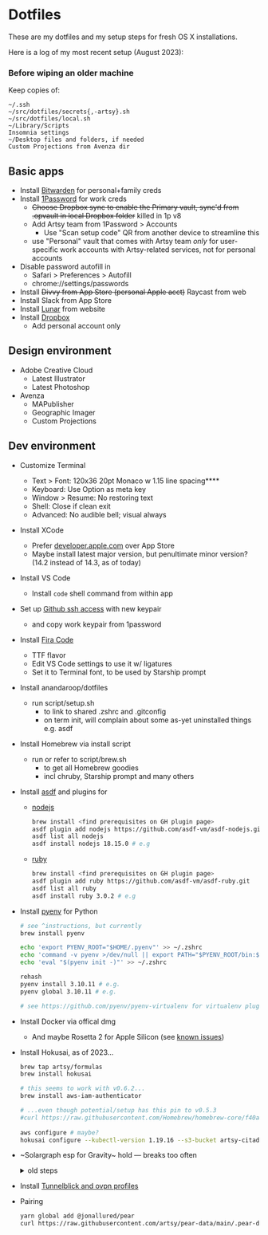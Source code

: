 # Dotfiles

These are my dotfiles and my setup steps for fresh OS X installations.

Here is a log of my most recent setup (August 2023):

### Before wiping an older machine

Keep copies of:
  ```
  ~/.ssh
  ~/src/dotfiles/secrets{,-artsy}.sh
  ~/src/dotfiles/local.sh
  ~/Library/Scripts
  Insomnia settings
  ~/Desktop files and folders, if needed
  Custom Projections from Avenza dir
  ```

## Basic apps

- Install [Bitwarden](https://bitwarden.com/download/) for personal+family creds
- Install [1Password](https://1password.com/downloads/mac/) for work creds
  - ~~Choose Dropbox sync to enable the Primary vault, sync'd from .opvault in local Dropbox folder~~ killed in 1p v8
  - Add Artsy team from 1Password > Accounts
    - Use "Scan setup code" QR from another device to streamline this
  - use "Personal" vault that comes with Artsy team *only* for user-specific work accounts with Artsy-related services, not for personal accounts
- Disable password autofill in
  - Safari > Preferences > Autofill
  - chrome://settings/passwords
- Install ~~Divvy from App Store (personal Apple acct)~~ Raycast from web
- Install Slack from App Store
- Install [Lunar](https://lunar.fyi) from website
- Install [Dropbox](https://www.dropbox.com/install)
  - Add personal account only


## Design environment

- Adobe Creative Cloud
  - Latest Illustrator
  - Latest Photoshop
- Avenza
  - MAPublisher
  - Geographic Imager
  - Custom Projections

## Dev environment

- Customize Terminal
  - Text > Font: 120x36 20pt Monaco w 1.15 line spacing****
  - Keyboard: Use Option as meta key
  - Window > Resume: No restoring text
  - Shell: Close if clean exit
  - Advanced: No audible bell; visual always
- Install XCode
  - Prefer [developer.apple.com](https://developer.apple.com/download) over App Store
  - Maybe install latest major version, but penultimate minor version? (14.2 instead of 14.3, as of today)
- Install VS Code
  - Install `code` shell command from within app
- Set up [Github ssh access](https://help.github.com/en/github/authenticating-to-github/connecting-to-github-with-ssh) with new keypair
  - and copy work keypair from 1password
- Install [Fira Code](https://github.com/tonsky/FiraCode)
  - TTF flavor
  - Edit VS Code settings to use it w/ ligatures
  - Set it to Terminal font, to be used by Starship prompt
- Install anandaroop/dotfiles
  - run script/setup.sh
    - to link to shared .zshrc and .gitconfig
    - on term init, will complain about some as-yet uninstalled things e.g. asdf
- Install Homebrew via install script
  - run or refer to script/brew.sh
    - to get all Homebrew goodies
    - incl chruby, Starship prompt and many others
- Install [asdf](https://asdf-vm.com)  and plugins for
  - [nodejs](https://github.com/asdf-vm/asdf-nodejs)
    ```sh
    brew install <find prerequisites on GH plugin page>
    asdf plugin add nodejs https://github.com/asdf-vm/asdf-nodejs.git
    asdf list all nodejs
    asdf install nodejs 18.15.0 # e.g
    ```
  - [ruby](https://github.com/asdf-vm/asdf-ruby)
    ```sh
    brew install <find prerequisites on GH plugin page>
    asdf plugin add ruby https://github.com/asdf-vm/asdf-ruby.git
    asdf list all ruby
    asdf install ruby 3.0.2 # e.g
    ```
- Install [pyenv](https://github.com/pyenv/pyenv) for Python
  ```sh
  # see ^instructions, but currently
  brew install pyenv
  
  echo 'export PYENV_ROOT="$HOME/.pyenv"' >> ~/.zshrc
  echo 'command -v pyenv >/dev/null || export PATH="$PYENV_ROOT/bin:$PATH"' >> ~/.zshrc
  echo 'eval "$(pyenv init -)"' >> ~/.zshrc

  rehash
  pyenv install 3.10.11 # e.g.
  pyenv global 3.10.11 # e.g.

  # see https://github.com/pyenv/pyenv-virtualenv for virtualenv plugin also
  ```
- Install Docker via offical dmg
  - And maybe Rosetta 2 for Apple Silicon (see [known issues](https://docs.docker.com/desktop/troubleshoot/known-issues/)) 

- Install Hokusai, as of 2023…
  ```sh
  brew tap artsy/formulas
  brew install hokusai

  # this seems to work with v0.6.2...
  brew install aws-iam-authenticator
  
  # ...even though potential/setup has this pin to v0.5.3
  #curl https://raw.githubusercontent.com/Homebrew/homebrew-core/f40a459c047f2831743dac5d779658e7740a500c/Formula/aws-iam-authenticator.rb > $(find $(brew --repository) -name aws-iam-authenticator.rb) && brew reinstall aws-iam-authenticator
    
  aws configure # maybe?
  hokusai configure --kubectl-version 1.19.16 --s3-bucket artsy-citadel --s3-key k8s/config-dev
  ```

- ~Solargraph esp for Gravity~ hold — breaks too often
  <details>
  <summary>old steps</summary>
    - already in bundle, so that gets installed anyway
    - BUT solargraph's zsh path is probably fubar'd and looking for the solargraph gem in the system default ruby location
    - so install solargraph there
      - go to a dir without a .ruby-version
      - confirm `which ruby` ==> `/usr/bin/ruby`
      - `sudo gem install solargraph`
      - maybe some `sudo gem install bundler:x.y.z` needed to based on VSC output tab
      - use a minimal workspace settings such as

        ```json
        {
            "[ruby]": {
                "editor.formatOnSave": true
            },
            "solargraph.formatting": true
        }
        ```
  </details>

- Install [Tunnelblick and ovpn profiles](https://github.com/artsy/infrastructure/blob/main/vpn.md#vpn)
- Pairing
  ```sh
  yarn global add @jonallured/pear
  curl https://raw.githubusercontent.com/artsy/pear-data/main/.pear-data --output ~/.pear-data
  ```
